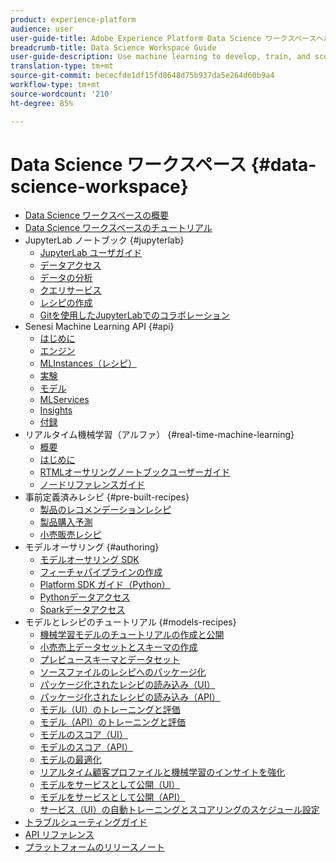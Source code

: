 ```yaml
---
product: experience-platform
audience: user
user-guide-title: Adobe Experience Platform Data Science ワークスペースヘルプ
breadcrumb-title: Data Science Workspace Guide
user-guide-description: Use machine learning to develop, train, and score models and recipes with Adobe Sensei and JupyterLab Notebooks.
translation-type: tm+mt
source-git-commit: bececfde1df15fd8648d75b937da5e264d60b9a4
workflow-type: tm+mt
source-wordcount: '210'
ht-degree: 85%

---
```



# Data Science ワークスペース {#data-science-workspace}

* [Data Science ワークスペースの概要](home.md)
* [Data Science ワークスペースのチュートリアル](walkthrough.md)
* JupyterLab ノートブック {#jupyterlab}
   * [JupyterLab ユーザガイド](jupyterlab/overview.md)
   * [データアクセス](jupyterlab/access-notebook-data.md)
   * [データの分析](jupyterlab/analyze-your-data.md)
   * [クエリサービス](jupyterlab/query-service.md)
   * [レシピの作成](jupyterlab/create-a-recipe.md)
   * [Gitを使用したJupyterLabでのコラボレーション](jupyterlab/using-git-for-collaboration.md)
* Senesi Machine Learning API {#api}
   * [はじめに](api/getting-started.md)
   * [エンジン](api/engines.md)
   * [MLInstances（レシピ）](api/mlinstances.md)
   * [実験](api/experiments.md)
   * [モデル](api/models.md)
   * [MLServices](api/mlservices.md)
   * [Insights](api/insights.md)
   * [付録](api/appendix.md)
* リアルタイム機械学習（アルファ） {#real-time-machine-learning}
   * [概要](real-time-machine-learning/home.md)
   * [はじめに](real-time-machine-learning/getting-started.md)
   * [RTMLオーサリングノートブックユーザーガイド](real-time-machine-learning/rtml-authoring-notebook.md)
   * [ノードリファレンスガイド](real-time-machine-learning/node-reference.md)
* 事前定義済みレシピ {#pre-built-recipes}
   * [製品のレコメンデーションレシピ](pre-built-recipes/product-recommendations.md)
   * [製品購入予測](pre-built-recipes/product-purchase-prediction.md)
   * [小売販売レシピ](pre-built-recipes/retail-sales.md)
* モデルオーサリング {#authoring}
   * [モデルオーサリング SDK](authoring/sdk.md)
   * [フィーチャパイプラインの作成](authoring/feature-pipeline.md)
   * [Platform SDK ガイド（Python）](authoring/platform-sdk.md)
   * [Pythonデータアクセス](authoring/python.md)
   * [Sparkデータアクセス](authoring/spark.md)
* モデルとレシピのチュートリアル {#models-recipes}
   * [機械学習モデルのチュートリアルの作成と公開](models-recipes/create-publish-model.md)
   * [小売売上データセットとスキーマの作成](models-recipes/create-retails-sales-dataset.md)
   * [プレビュースキーマとデータセット](models-recipes/preview-schema-data.md)
   * [ソースファイルのレシピへのパッケージ化](models-recipes/package-source-files-recipe.md)
   * [パッケージ化されたレシピの読み込み（UI）](models-recipes/import-packaged-recipe-ui.md)
   * [パッケージ化されたレシピの読み込み（API）](models-recipes/import-packaged-recipe-api.md)
   * [モデル（UI）のトレーニングと評価](models-recipes/train-evaluate-model-ui.md)
   * [モデル（API）のトレーニングと評価](models-recipes/train-evaluate-model-api.md)
   * [モデルのスコア（UI）](models-recipes/score-model-ui.md)
   * [モデルのスコア（API）](models-recipes/score-model-api.md)
   * [モデルの最適化](models-recipes/optimize-model.md)
   * [リアルタイム顧客プロファイルと機械学習のインサイトを強化](models-recipes/enrich-profile.md)
   * [モデルをサービスとして公開（UI）](models-recipes/publish-model-service-ui.md)
   * [モデルをサービスとして公開（API）](models-recipes/publish-model-service-api.md)
   * [サービス（UI）の自動トレーニングとスコアリングのスケジュール設定](models-recipes/schedule-models-ui.md)
* [トラブルシューティングガイド](troubleshooting-guide.md)
* [API リファレンス](https://www.adobe.io/apis/experienceplatform/home/api-reference.html#!acpdr/swagger-specs/sensei-ml-api.yaml)
* [プラットフォームのリリースノート](https://docs.adobe.com/content/help/ja-JP/experience-platform/release-notes/latest.html)